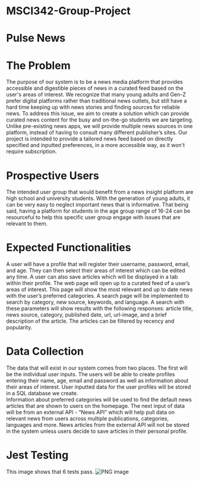 # MSCI342-Group-Project

# Pulse News

# The Problem

The purpose of our system is to be a news media platform that provides accessible and digestible pieces of news in a curated feed based on the user's areas of interest. 
We recognize that many young adults and Gen-Z prefer digital platforms rather than traditional news outlets, but still have a hard time keeping up with news stories and finding sources for reliable news. 
To address this issue, we aim to create a solution which can provide curated news content for the busy and on-the-go students we are targeting. Unlike pre-existing news apps, we will provide multiple news sources in one platform, instead of having to consult many different publisher’s sites. 
Our project is intended to provide a tailored news feed based on directly specified and inputted preferences, in a more accessible way, as it won't require subscription. 

# Prospective Users 

The intended user group that would benefit from a news insight platform are high school and university students. 
With the generation of young adults, it can be very easy to neglect important news that is informative. 
That being said, having a platform for students in the age group range of 16-24 can be resourceful to help this specific user group engage with issues that are relevant to them. 

# Expected Functionalities 

A user will have a profile that will register their username, password, email, and age. 
They can then select their areas of interest which can be edited any time. 
A user can also save articles which will be displayed in a tab within their profile. 
The web page will open up to a curated feed of a user’s areas of interest. 
This page will show the most relevant and up to date news with the user’s preferred categories. 
A search page will be implemented to search by category, new source, keywords, and language. 
A search with these parameters will show results with the following responses: article title, news source, category, published date, url, url-image, and a brief description of the article. 
The articles can be filtered by recency and popularity. 

# Data Collection

The data that will exist in our system comes from two places. 
The first will be the individual user inputs. 
The users will be able to create profiles entering their name, age, email and password as well as information about their areas of interest. 
User inputted data for the user profiles will be stored in a SQL database we create.  
Information about preferred categories will be used to find the default news articles that are shown to users on the homepage. 
The next input of data will be from an external API - “News API” which will help pull data on relevant news from users across multiple publications, categories, languages and more. 
News articles from the external API will not be stored in the system unless users decide to save articles in their personal profile. 

# Jest Testing

This image shows that 6 tests pass.
![PNG image](https://user-images.githubusercontent.com/64228226/222853570-51be259c-6eb0-4294-a45e-fdbebcbd6f80.jpeg)
